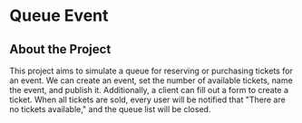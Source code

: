 # Queue Event
## About the Project
This project aims to simulate a queue for reserving or purchasing tickets for an event. We can create an event, set the number of available tickets, name the event, and publish it. Additionally, a client can fill out a form to create a ticket. When all tickets are sold, every user will be notified that "There are no tickets available," and the queue list will be closed.
